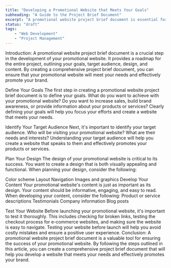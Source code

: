 ```yaml
---
title: "Developing a Promotional Website that Meets Your Goals"
subheading: "A Guide to the Project Brief Document"
excerpt: "A promotional website project brief document is essential for developing a website that meets your goals and effectively promotes your brand. From defining your goals to identifying your target audience and planning your design and content, a project brief document provides a roadmap for a successful promotional website."
status: "draft"
tags:
    - "Web Development"
    - "Project Management"
---
```


Introduction:
A promotional website project brief document is a crucial step in the development of your promotional website. It provides a roadmap for the entire project, outlining your goals, target audience, design, and content. By creating a comprehensive project brief document, you can ensure that your promotional website will meet your needs and effectively promote your brand.

Define Your Goals
The first step in creating a promotional website project brief document is to define your goals. What do you want to achieve with your promotional website? Do you want to increase sales, build brand awareness, or provide information about your products or services? Clearly defining your goals will help you focus your efforts and create a website that meets your needs.

Identify Your Target Audience
Next, it's important to identify your target audience. Who will be visiting your promotional website? What are their needs and interests? Understanding your target audience will help you create a website that speaks to them and effectively promotes your products or services.

Plan Your Design
The design of your promotional website is critical to its success. You want to create a design that is both visually appealing and functional. When planning your design, consider the following:

Color scheme
Layout
Navigation
Images and graphics
Develop Your Content
Your promotional website's content is just as important as its design. Your content should be informative, engaging, and easy to read. When developing your content, consider the following:
Product or service descriptions
Testimonials
Company information
Blog posts

Test Your Website
Before launching your promotional website, it's important to test it thoroughly. This includes checking for broken links, testing the checkout process for e-commerce websites, and making sure the website is easy to navigate. Testing your website before launch will help you avoid costly mistakes and ensure a positive user experience.
Conclusion:
A promotional website project brief document is a valuable tool for ensuring the success of your promotional website. By following the steps outlined in this article, you can create a comprehensive project brief document that will help you develop a website that meets your needs and effectively promotes your brand.